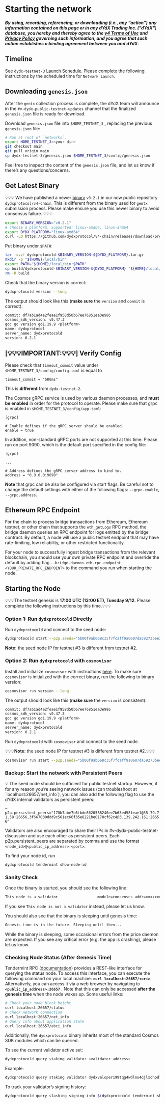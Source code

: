 # Starting the network

***By using, recording, referencing, or downloading (i.e., any “action”) any information contained on this page or in any dYdX Trading Inc. ("dYdX") database, you hereby and thereby agree to the [v4 Terms of Use](https://dydx.exchange/v4-terms) and [Privacy Policy](https://dydx.exchange/privacy) governing such information, and you agree that such action establishes a binding agreement between you and dYdX.***

## Timeline

See `dydx-testnet-3` [Launch Schedule](https://v4-teacher.vercel.app/testnets/schedule). Please complete the following instructions by the scheduled time for `Network Launch`.

## Downloading `genesis.json`

After the `gentx` collection process is complete, the dYdX team will announce in the `#v-dydx-public-testnet-updates` channel that the finalized `genesis.json` file is ready for download. 

Download `genesis.json` file into `$HOME_TESTNET_3` , replacing the previous `genesis.json` file:

```bash
# Run at root of `networks`.
export HOME_TESTNET_3=<your dir>
git checkout main
git pull origin main
cp dydx-testnet-3/genesis.json $HOME_TESTNET_3/config/genesis.json
```

Feel free to inspect the content of the `genesis.json` file, and let us know if there’s any questions/concerns.

## Get Latest Binary

💡💡💡 We have published a newer [binary](https://github.com/dydxprotocol/v4-chain/releases/tag/protocol%2Fv0.2.1) `v0.2.1` in our now public repository `dydxprotocol/v4-chain`. This is different from the binary used for `gentx` submission process. Please make ensure you use this newer binary to avoid consensus failure. 💡💡💡

```bash
export BINARY_VERSION="v0.2.1"
# Choose a platform. Supported: linux-amd64, linux-arm64
export DYDX_PLATFORM="linux-amd64"
curl -LO https://github.com/dydxprotocol/v4-chain/releases/download/protocol%2F$BINARY_VERSION/dydxprotocold-$BINARY_VERSION-$DYDX_PLATFORM.tar.gz
```

Put binary under `$PATH`:

```bash
tar -xvzf dydxprotocold-$BINARY_VERSION-${DYDX_PLATFORM}.tar.gz
mkdir -p "${HOME}/local/bin"
export PATH="${HOME}/local/bin:$PATH"
cp build/dydxprotocold-$BINARY_VERSION-${DYDX_PLATFORM} "${HOME}/local/bin/dydxprotocold"
rm -R build 
```

Check that the binary version is correct:

```bash
dydxprotocold version --long
```

The output should look like this (**make sure** the `version` and `commit` is correct):

```bash
commit: df7ab1ad4e2feae1f958d50b67ee76851ea3e986
cosmos_sdk_version: v0.47.3
go: go version go1.19.9 <platform>
name: dydxprotocol
server_name: dydxprotocold
version: 0.2.1
```

## [💡💡💡IMPORTANT:💡💡💡] Verify Config 

Please check that `timeout_commit` value under `$HOME_TESTNET_3/config/config.toml` is equal to
```
timeout_commit = "500ms"
```
This is **different** from `dydx-testnet-2`.

The Cosmos gRPC service is used by various daemon processes, and **must be enabled** in order for the protocol to operate.
Please make sure that grpc is enabled in `$HOME_TESTNET_3/config/app.toml`:
```
[grpc]

# Enable defines if the gRPC server should be enabled.
enable = true
```

In addition, non-standard gRPC ports are not supported at this time. Please run on port 9090, which is the default
port specified in the config file:

```
[grpc]

...

# Address defines the gRPC server address to bind to.
address = "0.0.0.0:9090"
```

**Note** that grpc can be also be configured via start flags. Be careful not to change the default settings with either
of the following flags: `--grpc.enable`, `--grpc.address`.

## Ethereum RPC Endpoint

For the chain to process bridge transactions from Ethereum, Ethereum testnet, or other chain that supports the `eth_getLogs` RPC method, the bridge daemon queries an RPC endpoint for logs emitted by the bridge contract. By default, a node will use a public testnet endpoint that may have rate-limiting, low reliability, or other restricted functionality.

For your node to successfully ingest bridge transactions from the relevant blockchain, you should use your own private RPC endpoint and override the default by adding flag `--bridge-daemon-eth-rpc-endpoint <YOUR_PRIVATE_RPC_ENDPOINT>` to the command you run when starting the node.

## Starting the Node

💡💡💡The testnet genesis is **17:00 UTC (13:00 ET), Tuesday 9/12.** Please complete the following instructions by this time.💡💡💡

### Option 1: Run `dydxprotocold` Directly

Run `dydxprotocold` and connect to the seed node:

```bash
dydxprotocold start --p2p.seeds="5b00f9ab668c35f7fcaff9a0607da59273bee399@dydx-testnet3-seednode.allthatnode.com:26656,5454e22c769c5103e51c336121c532e9d6289348@tenderseed.ccvalidators.com:29103,f3339d67eac6e6a082555d2db6556ee4c0ce5f61@test-dydx-seed.kingnodes.com:26856,20e1000e88125698264454a884812746c2eb4807@seeds.lavenderfive.com:23856,87ee8de5f0f82af6ee6740a30f8844bbe6434413@seed.dydx-testnet.cros-nest.com:26656,b8695dc21fa1b8395abb131e37c5bf5763b61d1d@dydx-testnet-3.notional.ventures:26656" --home="$HOME_TESTNET_3"
```

**Note:** the seed node IP for testnet #3 is different from testnet #2.

### Option 2: Run `dydxprotocold` with `cosmovisor`

Install and initialize `cosmovisor` with instructions [here](https://v4-teacher.vercel.app/validators/cosmovisor). To make sure `cosmovisor` is initialized with the correct binary, run the following to binary version:

```bash
cosmovisor run version --long
```

The output should look like this (**make sure** the `version` is consistent):

```bash
commit: df7ab1ad4e2feae1f958d50b67ee76851ea3e986
cosmos_sdk_version: v0.47.3
go: go version go1.19.9 <platform>
name: dydxprotocol
server_name: dydxprotocold
version: 0.2.1
```

Run `dydxprotocold` with `cosmovisor` and connect to the seed node. 

💡💡💡**Note:** the seed node IP for testnet #3 is different from testnet #2.💡💡💡

```bash
cosmovisor run start --p2p.seeds="5b00f9ab668c35f7fcaff9a0607da59273bee399@dydx-testnet3-seednode.allthatnode.com:26656,5454e22c769c5103e51c336121c532e9d6289348@tenderseed.ccvalidators.com:29103,f3339d67eac6e6a082555d2db6556ee4c0ce5f61@test-dydx-seed.kingnodes.com:26856,20e1000e88125698264454a884812746c2eb4807@seeds.lavenderfive.com:23856,87ee8de5f0f82af6ee6740a30f8844bbe6434413@seed.dydx-testnet.cros-nest.com:26656,b8695dc21fa1b8395abb131e37c5bf5763b61d1d@dydx-testnet-3.notional.ventures:26656" --home="$HOME_TESTNET_3"
```

### Backup: Start the network with Persistent Peers

<aside>
💡 The seed node should be sufficient for public testnet startup. However, if for any reason you’re seeing network issues (can troubleshoot at `localhost:26657/net_info`), you can also add the following flag to use the dYdX internal validators as persistent peers:

`—p2p.persistent_peers="178b7abe7b6fbde8620588246ee7b63ed58feae1@35.79.71.58:26656,3f667030ddd9c561ec66f35e8221be0178cf62c4@3.139.242.161:26656”`

</aside>

Validators are also encouraged to share their IPs in #v-dydx-public-testnet-discussion and use each other as persistent peers. Each p2p.persistent_peers are separated by comma and use the format `<node_id>@<public_ip_address>:<port>`.

To find your node id, run

```protobuf
dydxprotocold tendermint show-node-id
```

### Sanity Check

Once the binary is started, you should see the following line:

```bash
This node is a validator                  module=consensus addr=xxxxxxxxxx
```

If you see `This node is not a validator` instead, please let us know.

You should also see that the binary is sleeping until genesis time:

```bash
Genesis time is in the future. Sleeping until then... 
```

While the binary is sleeping, some occasional errors from the price daemon are expected. If you see any critical error (e.g. the app is crashing), please let us know.

### Checking Node Status (After Genesis Time)

Tendermint RPC ([documentation](https://docs.tendermint.com/v0.34/rpc/#/)) provides a REST-like interface for querying the status node. To access this interface, you can execute the following command on your local machine: **`curl localhost:26657/<uri>`**. Alternatively, you can access it via a web browser by navigating to **`<public_ip_address>:26657`** . Note that this can only be accessed **after the genesis time** when the node wakes up. Some useful links:

```bash
# Check your node block height
curl localhost:26657/status
# Check network connection
curl localhost:26657/net_info
# Query info about application state
curl localhost:26657/abci_info
```

Additionally, the `dydxprotocold` binary inherits most of the standard Cosmos SDK modules which can be queried.

To see the current validator active set:

```bash
dydxprotocold query staking validator <validator_address>
```

Example:

```bash
dydxprotocold query staking validator dydxvaloper199tqg4wdlnu4qjlxchpd7seg454937hjxg9yhy
```

To track your validator’s signing history:

```bash
dydxprotocold query slashing signing-info $(dydxprotocold tendermint show-validator)
```
